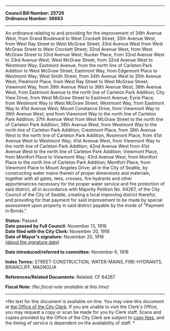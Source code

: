 * * * * *  
  
**Council Bill Number: [](#h0)[](#h2)25726**   
**Ordinance Number: 36683**  
  
* * * * *  
  
An ordinance relating to and providing for the improvement of 34th Avenue West, from Grand Boulevard to West Crockett Street; 35th Avenue West, from West Ray Street to West McGraw Street; 33rd Avenue West from West McGraw Street to West Crockett Street; 32nd Avenue West, from West McGraw Street to 33rd Avenue West; Rucker Place, from 32nd Avenue West to 33rd Avenue West; West McGraw Street, from 32nd Avenue West to Westmont Way; Eastmont Avenue, from the north line of Carleton Park Addition to West McGraw Street; Eastmont Way, from Edgemont Place to Westmont Way; West Smith Street, from 34th Avenue West to 35th Avenue West; Piedmont Place, from West Ray Street to West McGraw Street; Viewmont Way, from 39th Avenue West to 36th Avenue West; 36th Avenue West, from Eastmont Avenue to the north line of Carleton Park Addition; City View Drive, from West McGraw Street to Eastmont Avenue; Eyrie Place, from Westmont Way to West McGraw Street; Westmont Way, from Eastmont Way to 41st Avenue West; Mount Constance Drive, from Viewmont Way to 36th Avenue West; and from Viewmont Way to the north line of Carleton Park Addition; 37th Avenue West from West McGraw Street to the north line of Carleton Park Addition; 38th Avenue West, from Westmont Way to the north line of Carleton Park Addition; Crestmont Place, from 38th Avenue West to the north line of Carleton Park Addition, Rosemont Place, from 41st Avenue West to Westmont Way; 41st Avenue West, from Viewmont Way to the north line of Carleton Park Addition; 42nd Avenue West from 41st Avenue West to the north line of Carleton Park Addition; Viewmont Place, from Montfort Place to Viewmont Way; 43rd Avenue West, from Montfort Place to the north line of Carleton Park Addition; Montfort Place, from Viewmont Place to Mount Angeles Drive; all in the City of Seattle, by constructing water mains therein of proper dimensions and materials, together with all gates, tees, crosses, fire hydrants and other appurtenances necessary for the proper water service and fire protection of said district, all in accordance with Majority Petition No. 64267, of the City Council of the City of Seattle, creating a local improving district therefor, and providing for that payment for said improvement to be made by special assessment upon property in said district payable by the mode of "Payment in Bonds."  
  
**Status:** Passed   
**Date passed by Full Council:** November 13, 1916   
**Date filed with the City Clerk:** November 20, 1916   
**Date of Mayor's signature:** November 20, 1916   
[(about the signature date)](/~public/approvaldate.htm)   
  
  
**Date introduced/referred to committee:** November 6, 1916   
  
**Index Terms:** STREET-CONSTRUCTION, WATER-MAINS, FIRE-HYDRANTS, BRIARCLIFF, MAGNOLIA  
  
**References/Related Documents:** Related: CF 64267  
  
**Fiscal Note:** *(No fiscal note available at this time)*  
  
* * * * *  
  
*No text for this document is available on-line. You may view this document at [the Office of the City Clerk](http://www.seattle.gov/leg/clerk/contactUs.htm). If you are unable to visit the Clerk's Office, you may request a copy or scan be made for you by Clerk staff. Scans and copies provided by the Office of the City Clerk are subject to [copy fees](http://clerk.seattle.gov/~public/clerkfees.htm), and the timing of service is dependent on the availability of staff. *  
  
  
